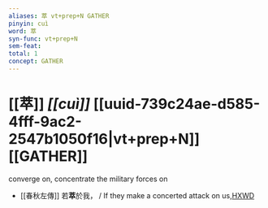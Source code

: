 ```yaml
---
aliases: 萃 vt+prep+N GATHER
pinyin: cuì
word: 萃
syn-func: vt+prep+N
sem-feat: 
total: 1
concept: GATHER 
---
```

# [[萃]] *[[cuì]]*  [[uuid-739c24ae-d585-4fff-9ac2-2547b1050f16|vt+prep+N]] [[GATHER]]
converge on, concentrate the military forces on
 - [[春秋左傳]] 若**萃**於我， / If they make a concerted attack on us,[HXWD](https://hxwd.org/textview.html?location=KR1e0001_tls_007-239a.23)